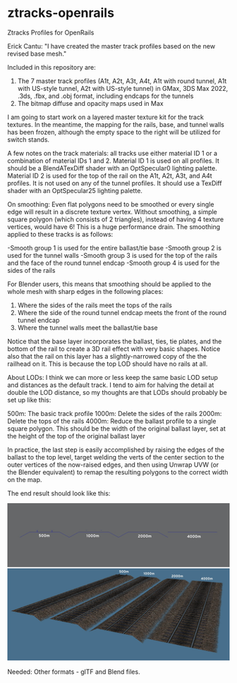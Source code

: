 # ztracks-openrails
Ztracks Profiles for OpenRails

Erick Cantu: "I have created the master track profiles based on the new revised base mesh."

Included in this repository are:

1. The 7 master track profiles (A1t, A2t, A3t, A4t, A1t with round tunnel, A1t with US-style tunnel, A2t with US-style tunnel) in GMax, 3DS Max 2022, .3ds, .fbx, and .obj format, including endcaps for the tunnels
2. The bitmap diffuse and opacity maps used in Max

I am going to start work on a layered master texture kit for the track textures. In the meantime, the mapping for the rails, base, and tunnel walls has been frozen, although the empty space to the right will be utilized for switch stands.

A few notes on the track materials: all tracks use either material ID 1 or a combination of material IDs 1 and 2. Material ID 1 is used on all profiles. It should be a BlendATexDiff shader with an OptSpecular0 lighting palette. Material ID 2 is used for the top of the rail on the A1t, A2t, A3t, and A4t profiles. It is not used on any of the tunnel profiles. It should use a TexDiff shader with an OptSpecular25 lighting palette.

On smoothing: Even flat polygons need to be smoothed or every single edge will result in a discrete texture vertex. Without smoothing, a simple square polygon (which consists of 2 triangles), instead of having 4 texture vertices, would have 6! This is a huge performance drain. The smoothing applied to these tracks is as follows:

-Smooth group 1 is used for the entire ballast/tie base
-Smooth group 2 is used for the tunnel walls
-Smooth group 3 is used for the top of the rails and the face of the round tunnel endcap
-Smooth group 4 is used for the sides of the rails

For Blender users, this means that smoothing should be applied to the whole mesh with sharp edges in the following places:

1. Where the sides of the rails meet the tops of the rails
2. Where the side of the round tunnel endcap meets the front of the round tunnel endcap
3. Where the tunnel walls meet the ballast/tie base

Notice that the base layer incorporates the ballast, ties, tie plates, and the bottom of the rail to create a 3D rail effect with very basic shapes. Notice also that the rail on this layer has a slightly-narrowed copy of the the railhead on it. This is because the top LOD should have no rails at all.

About LODs: I think we can more or less keep the same basic LOD setup and distances as the default track. I tend to aim for halving the detail at double the LOD distance, so my thoughts are that LODs should probably be set up like this:

500m: The basic track profile
1000m: Delete the sides of the rails
2000m: Delete the tops of the rails
4000m: Reduce the ballast profile to a single square polygon. This should be the width of the original ballast layer, set at the height of the top of the original ballast layer

In practice, the last step is easily accomplished by raising the edges of the ballast to the top level, target welding the verts of the center section to the outer vertices of the now-raised edges, and then using Unwrap UVW (or the Blender equivalent) to remap the resulting polygons to the correct width on the map.

 The end result should look like this:

![Alt text](IMG/00.JPG?raw=true "Image1")
![Alt text](IMG/01.JPG?raw=true "Image2")


Needed:   Other formats - glTF and Blend files.
